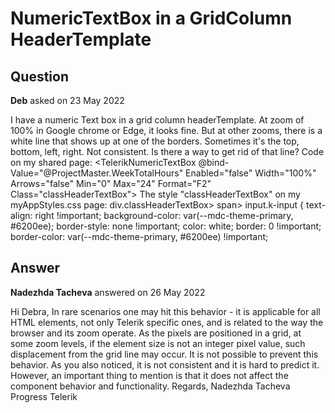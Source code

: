 # NumericTextBox in a GridColumn HeaderTemplate

## Question

**Deb** asked on 23 May 2022

I have a numeric Text box in a grid column headerTemplate. At zoom of 100% in Google chrome or Edge, it looks fine. But at other zooms, there is a white line that shows up at one of the borders. Sometimes it's the top, bottom, left, right. Not consistent. Is there a way to get rid of that line? Code on my shared page: <GridColumn Title=""> <HeaderTemplate> <TelerikNumericTextBox @bind-Value="@ProjectMaster.WeekTotalHours" Enabled="false" Width="100%" Arrows="false" Min="0" Max="24" Format="F2" Class="classHeaderTextBox"></TelerikNumericTextBox> </HeaderTemplate> <Columns> The style "classHeaderTextBox" on my myAppStyles.css page: div.classHeaderTextBox> span> input.k-input { text-align: right !important; background-color: var(--mdc-theme-primary, #6200ee); border-style: none !important; color: white; border: 0 !important; border-color: var(--mdc-theme-primary, #6200ee) !important;

## Answer

**Nadezhda Tacheva** answered on 26 May 2022

Hi Debra, In rare scenarios one may hit this behavior - it is applicable for all HTML elements, not only Telerik specific ones, and is related to the way the browser and its zoom operate. As the pixels are positioned in a grid, at some zoom levels, if the element size is not an integer pixel value, such displacement from the grid line may occur. It is not possible to prevent this behavior. As you also noticed, it is not consistent and it is hard to predict it. However, an important thing to mention is that it does not affect the component behavior and functionality. Regards, Nadezhda Tacheva Progress Telerik
